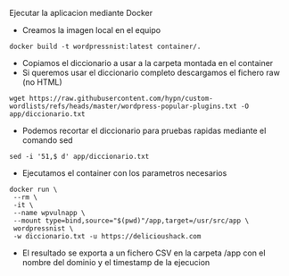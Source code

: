 Ejecutar la aplicacion mediante Docker

* Creamos la imagen local en el equipo

```
docker build -t wordpressnist:latest container/.
```

* Copiamos el diccionario a usar a la carpeta montada en el container
* Si queremos usar el diccionario completo descargamos el fichero raw (no HTML)

```
wget https://raw.githubusercontent.com/hypn/custom-wordlists/refs/heads/master/wordpress-popular-plugins.txt -O app/diccionario.txt
```

* Podemos recortar el diccionario para pruebas rapidas mediante el comando sed

```
sed -i '51,$ d' app/diccionario.txt
```

* Ejecutamos el container con los parametros necesarios

```
docker run \
 --rm \
 -it \
 --name wpvulnapp \
 --mount type=bind,source="$(pwd)"/app,target=/usr/src/app \
 wordpressnist \
 -w diccionario.txt -u https://delicioushack.com
```

* El resultado se exporta a un fichero CSV en la carpeta /app con el nombre del dominio y el timestamp de la ejecucion
